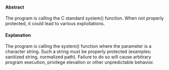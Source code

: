 #### Abstract
The program is calling the C standard system() function. When not properly protected, it could lead to various exploitations.

#### Explanation
The program is calling the system() function where the parameter is a character string. Such a string must be properly protected (examples: sanitized string, normalized path). Failure to do so will cause arbitrary program execution, privilege elevation or other unpredictable behavior.

